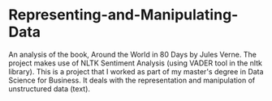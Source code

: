 # Representing-and-Manipulating-Data
An analysis of the book, Around the World in 80 Days by Jules Verne. 
The project makes use of NLTK Sentiment Analysis (using VADER tool in the nltk library).
This is a project that I worked as part of my master's degree in Data Science for Business. It deals with the representation and manipulation of unstructured data (text). 
